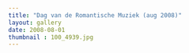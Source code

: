 ```yaml
---
title: "Dag van de Romantische Muziek (aug 2008)"
layout: gallery
date: 2008-08-01
thumbnail : 100_4939.jpg
---
```


